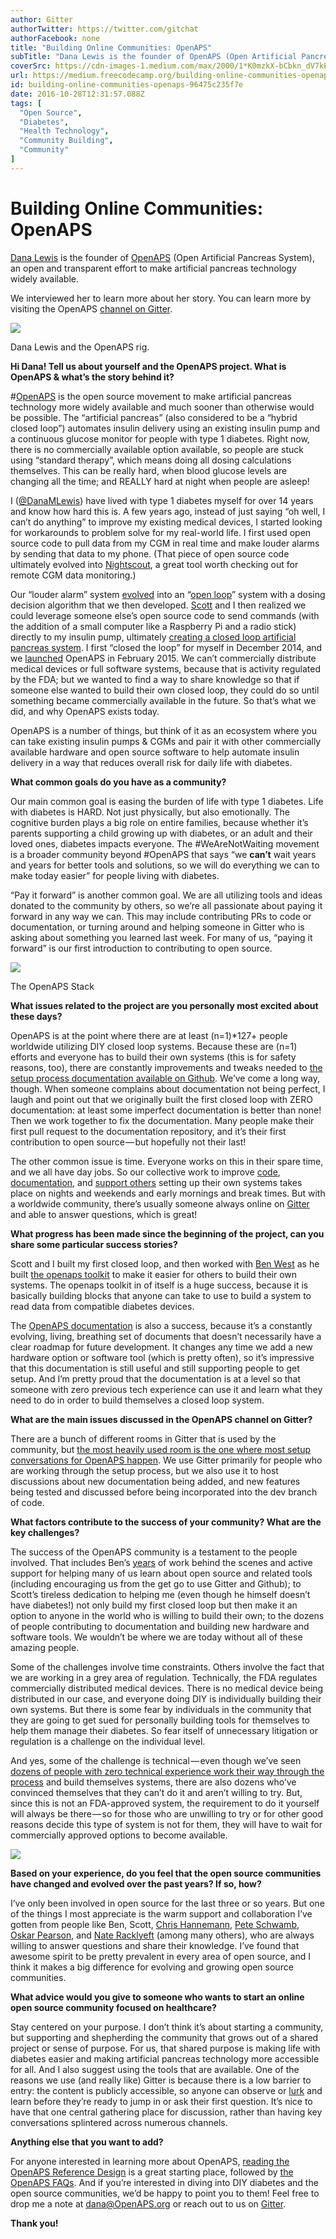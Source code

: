 ```yaml
---
author: Gitter
authorTwitter: https://twitter.com/gitchat
authorFacebook: none
title: "Building Online Communities: OpenAPS"
subTitle: "Dana Lewis is the founder of OpenAPS (Open Artificial Pancreas System), an open and transparent effort to make artificial pancreas techno..."
coverSrc: https://cdn-images-1.medium.com/max/2000/1*K0mzkX-bCbkn_dV7kEmk5w.png
url: https://medium.freecodecamp.org/building-online-communities-openaps-96475c235f7e
id: building-online-communities-openaps-96475c235f7e
date: 2016-10-28T12:31:57.088Z
tags: [
  "Open Source",
  "Diabetes",
  "Health Technology",
  "Community Building",
  "Community"
]
---
```

# Building Online Communities: OpenAPS

[Dana Lewis](https://twitter.com/danamlewis) is the founder of [OpenAPS](https://openaps.org/) (Open Artificial Pancreas System), an open and transparent effort to make artificial pancreas technology widely available.

We interviewed her to learn more about her story. You can learn more by visiting the OpenAPS [channel on Gitter](https://gitter.im/nightscout/intend-to-bolus).



![](https://cdn-images-1.medium.com/max/1600/1*JmTCsuEh2OA92KlJj9Kvmg.jpeg)

Dana Lewis and the OpenAPS rig.



**Hi Dana! Tell us about yourself and the OpenAPS project. What is OpenAPS & what’s the story behind it?**

#[OpenAPS](http://www.openaps.org/) is the open source movement to make artificial pancreas technology more widely available and much sooner than otherwise would be possible. The “artificial pancreas” (also considered to be a “hybrid closed loop”) automates insulin delivery using an existing insulin pump and a continuous glucose monitor for people with type 1 diabetes. Right now, there is no commercially available option available, so people are stuck using “standard therapy”, which means doing all dosing calculations themselves. This can be really hard, when blood glucose levels are changing all the time; and REALLY hard at night when people are asleep!

I ([@DanaMLewis](http://twitter.com/danamlewis)) have lived with type 1 diabetes myself for over 14 years and know how hard this is. A few years ago, instead of just saying “oh well, I can’t do anything” to improve my existing medical devices, I started looking for workarounds to problem solve for my real-world life. I first used open source code to pull data from my CGM in real time and make louder alarms by sending that data to my phone. (That piece of open source code ultimately evolved into [Nightscout](http://nightscout.info/), a great tool worth checking out for remote CGM data monitoring.)

Our “louder alarm” system [evolved](https://diyps.org/2016/05/12/how-i-designed-a-diy-closed-loop-artificial-pancreas/) into an “[open loop](https://diyps.org/2014/02/07/a-diy-artificial-pancreas-system/)” system with a dosing decision algorithm that we then developed. [Scott](http://twitter.com/scottleibrand) and I then realized we could leverage someone else’s open source code to send commands (with the addition of a small computer like a Raspberry Pi and a radio stick) directly to my insulin pump, ultimately [creating a closed loop artificial pancreas system](https://diyps.org/2014/12/15/how-does-a-closed-loop-artificial-pancreas-work-when-you-diy-or-diyps-closed-loop-is-working/). I first “closed the loop” for myself in December 2014, and we [launched](https://diyps.org/2015/02/07/diyps-openaps/) OpenAPS in February 2015\. We can’t commercially distribute medical devices or full software systems, because that is activity regulated by the FDA; but we wanted to find a way to share knowledge so that if someone else wanted to build their own closed loop, they could do so until something became commercially available in the future. So that’s what we did, and why OpenAPS exists today.

OpenAPS is a number of things, but think of it as an ecosystem where you can take existing insulin pumps & CGMs and pair it with other commercially available hardware and open source software to help automate insulin delivery in a way that reduces overall risk for daily life with diabetes.

**What common goals do you have as a community?**

Our main common goal is easing the burden of life with type 1 diabetes. Life with diabetes is HARD. Not just physically, but also emotionally. The cognitive burden plays a big role on entire families, because whether it’s parents supporting a child growing up with diabetes, or an adult and their loved ones, diabetes impacts everyone. The #WeAreNotWaiting movement is a broader community beyond #OpenAPS that says “we **can’t** wait years and years for better tools and solutions, so we will do everything we can to make today easier” for people living with diabetes.

“Pay it forward” is another common goal. We are all utilizing tools and ideas donated to the community by others, so we’re all passionate about paying it forward in any way we can. This may include contributing PRs to code or documentation, or turning around and helping someone in Gitter who is asking about something you learned last week. For many of us, “paying it forward” is our first introduction to contributing to open source.



![](https://cdn-images-1.medium.com/max/1600/1*jf--oxGMna_sXmQgRluMaw.jpeg)

The OpenAPS Stack



**What issues related to the project are you personally most excited about these days?**

OpenAPS is at the point where there are at least (n=1)*127+ people worldwide utilizing DIY closed loop systems. Because these are (n=1) efforts and everyone has to build their own systems (this is for safety reasons, too), there are constantly improvements and tweaks needed to [the setup process documentation available on Github](https://github.com/openaps/docs). We’ve come a long way, though. When someone complains about documentation not being perfect, I laugh and point out that we originally built the first closed loop with ZERO documentation: at least some imperfect documentation is better than none! Then we work together to fix the documentation. Many people make their first pull request to the documentation repository, and it’s their first contribution to open source — but hopefully not their last!

The other common issue is time. Everyone works on this in their spare time, and we all have day jobs. So our collective work to improve [code](https://github.com/openaps/oref0/), [documentation](https://github.com/openaps/docs), and [support others](https://gitter.im/nightscout/intend-to-bolus) setting up their own systems takes place on nights and weekends and early mornings and break times. But with a worldwide community, there’s usually someone always online on [Gitter](https://gitter.im/nightscout/intend-to-bolus) and able to answer questions, which is great!

**What progress has been made since the beginning of the project, can you share some particular success stories?**

Scott and I built my first closed loop, and then worked with [Ben West](https://github.com/bewest) as he built [the openaps toolkit](https://github.com/openaps/openaps) to make it easier for others to build their own systems. The openaps toolkit in of itself is a huge success, because it is basically building blocks that anyone can take to use to build a system to read data from compatible diabetes devices.

The [OpenAPS documentation](https://github.com/openaps/docs) is also a success, because it’s a constantly evolving, living, breathing set of documents that doesn’t necessarily have a clear roadmap for future development. It changes any time we add a new hardware option or software tool (which is pretty often), so it’s impressive that this documentation is still useful and still supporting people to get setup. And I’m pretty proud that the documentation is at a level so that someone with zero previous tech experience can use it and learn what they need to do in order to build themselves a closed loop system.

**What are the main issues discussed in the OpenAPS channel on Gitter?**

There are a bunch of different rooms in Gitter that is used by the community, but [the most heavily used room is the one where most setup conversations for OpenAPS happen](https://gitter.im/nightscout/intend-to-bolus). We use Gitter primarily for people who are working through the setup process, but we also use it to host discussions about new documentation being added, and new features being tested and discussed before being incorporated into the dev branch of code.

**What factors contribute to the success of your community? What are the key challenges?**

The success of the OpenAPS community is a testament to the people involved. That includes Ben’s [years](https://www.youtube.com/watch?v=n0KUgieLPNw&feature=youtu.be) of work behind the scenes and active support for helping many of us learn about open source and related tools (including encouraging us from the get go to use Gitter and Github); to Scott’s tireless dedication to helping me (even though he himself doesn’t have diabetes!) not only build my first closed loop but then make it an option to anyone in the world who is willing to build their own; to the dozens of people contributing to documentation and building new hardware and software tools. We wouldn’t be where we are today without all of these amazing people.

Some of the challenges involve time constraints. Others involve the fact that we are working in a grey area of regulation. Technically, the FDA regulates commercially distributed medical devices. There is no medical device being distributed in our case, and everyone doing DIY is individually building their own systems. But there is some fear by individuals in the community that they are going to get sued for personally building tools for themselves to help them manage their diabetes. So fear itself of unnecessary litigation or regulation is a challenge on the individual level.

And yes, some of the challenge is technical — even though we’ve seen [dozens of people with zero technical experience work their way through the process](https://diyps.org/2015/04/08/making-and-diying-continued/) and build themselves systems, there are also dozens who’ve convinced themselves that they can’t do it and aren’t willing to try. But, since this is not an FDA-approved system, the requirement to do it yourself will always be there — so for those who are unwilling to try or for other good reasons decide this type of system is not for them, they will have to wait for commercially approved options to become available.



![](https://cdn-images-1.medium.com/max/1600/1*5E6S97V41AmTxgpPGgoOxg.png)



**Based on your experience, do you feel that the open source communities have changed and evolved over the past years? If so, how?**

I’ve only been involved in open source for the last three or so years. But one of the things I most appreciate is the warm support and collaboration I’ve gotten from people like Ben, Scott, [Chris Hannemann](https://github.com/channemann), [Pete Schwamb](http://github.com/ps2), [Oskar Pearson](https://github.com/oskarpearson), and [Nate Racklyeft](https://github.com/loudnate) (among many others), who are always willing to answer questions and share their knowledge. I’ve found that awesome spirit to be pretty prevalent in every area of open source, and I think it makes a big difference for evolving and growing open source communities.

**What advice would you give to someone who wants to start an online open source community focused on healthcare?**

Stay centered on your purpose. I don’t think it’s about starting a community, but supporting and shepherding the community that grows out of a shared project or sense of purpose. For us, that shared purpose is making life with diabetes easier and making artificial pancreas technology more accessible for all. And I also suggest using the tools that are available. One of the reasons we use (and really like) Gitter is because there is a low barrier to entry: the content is publicly accessible, so anyone can observe or [lurk](https://gitter.im/nightscout/intend-to-bolus) and learn before they’re ready to jump in or ask their first question. It’s nice to have that one central gathering place for discussion, rather than having key conversations splintered across numerous channels.

**Anything else that you want to add?**

For anyone interested in learning more about OpenAPS, [reading the OpenAPS Reference Design](https://openaps.org/reference-design/) is a great starting place, followed by [the OpenAPS FAQs](https://openaps.org/frequently-asked-questions/). And if you’re interested in diving into DIY diabetes and the open source communities, we’d be happy to point you to them! Feel free to drop me a note at dana@OpenAPS.org or reach out to us on [Gitter](https://gitter.im/nightscout/intend-to-bolus).

**Thank you!**








